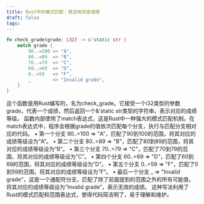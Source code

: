 ```yaml
---
title: Rust中的模式匹配：简洁地评定成绩
draft: false
tags:
---
```

```rust
fn check_grade(grade: i32) -> &'static str {
    match grade {
        90..=100 => "A",
        80..=89  => "B",
        70..=79  => "C",
        60..=69  => "D",
        0..=59   => "F",
        _        => "Invalid grade",
    }
}
```

这个函数是用Rust编写的，名为check_grade。它接受一个i32类型的参数grade，代表一个成绩，然后返回一个&'static str类型的字符串，表示对应的成绩等级。
函数内部使用了match表达式，这是Rust中一种强大的模式匹配机制。在match表达式中，程序会根据grade的值依次匹配每个分支，执行与匹配分支相对应的代码。
	• 第一个分支 90..=100 => "A"，匹配了90到100的范围，将其对应的成绩等级设为”A”。
	• 第二个分支 80..=89 => "B"，匹配了80到89的范围，将其对应的成绩等级设为”B”。
	• 第三个分支 70..=79 => "C"，匹配了70到79的范围，将其对应的成绩等级设为”C”。
	• 第四个分支 60..=69 => "D"，匹配了60到69的范围，将其对应的成绩等级设为”D”。
	• 第五个分支 0..=59 => "F"，匹配了0到59的范围，将其对应的成绩等级设为”F”。
	• 最后一个分支 _ => "Invalid grade"，这是一个通配符分支，匹配了除了前面提到的范围之外的所有可能值，将其对应的成绩等级设为”Invalid grade”，表示无效的成绩。
这种写法利用了Rust的模式匹配和范围表达式，使得代码简洁明了，易于理解和维护。